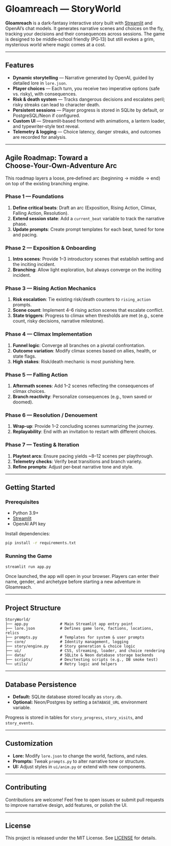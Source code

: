 # Gloamreach — StoryWorld

**Gloamreach** is a dark‑fantasy interactive story built with [Streamlit](https://streamlit.io) and OpenAI’s chat models. It generates narrative scenes and choices on the fly, tracking your decisions and their consequences across sessions. The game is designed to be middle‑school friendly (PG‑13) but still evokes a grim, mysterious world where magic comes at a cost.

---

## Features

- **Dynamic storytelling** — Narrative generated by OpenAI, guided by detailed lore in `lore.json`.
- **Player choices** — Each turn, you receive two imperative options (safe vs. risky), with consequences.
- **Risk & death system** — Tracks dangerous decisions and escalates peril; risky streaks can lead to character death.
- **Persistent sessions** — Player progress is stored in SQLite by default, or PostgreSQL/Neon if configured.
- **Custom UI** — Streamlit‑based frontend with animations, a lantern loader, and typewriter‑style text reveal.
- **Telemetry & logging** — Choice latency, danger streaks, and outcomes are recorded for analysis.

---

## Agile Roadmap: Toward a Choose‑Your‑Own‑Adventure Arc

This roadmap layers a loose, pre‑defined arc (beginning → middle → end) on top of the existing branching engine.

### Phase 1 — Foundations

1. **Define critical beats**: Draft an arc (Exposition, Rising Action, Climax, Falling Action, Resolution).
2. **Extend session state**: Add a `current_beat` variable to track the narrative phase.
3. **Update prompts**: Create prompt templates for each beat, tuned for tone and pacing.

### Phase 2 — Exposition & Onboarding

1. **Intro scenes**: Provide 1–3 introductory scenes that establish setting and the inciting incident.
2. **Branching**: Allow light exploration, but always converge on the inciting incident.

### Phase 3 — Rising Action Mechanics

1. **Risk escalation**: Tie existing risk/death counters to `rising_action` prompts.
2. **Scene count**: Implement 4–6 rising action scenes that escalate conflict.
3. **State triggers**: Progress to climax when thresholds are met (e.g., scene count, risky decisions, narrative milestone).

### Phase 4 — Climax Implementation

1. **Funnel logic**: Converge all branches on a pivotal confrontation.
2. **Outcome variation**: Modify climax scenes based on allies, health, or state flags.
3. **High stakes**: Risk/death mechanic is most punishing here.

### Phase 5 — Falling Action

1. **Aftermath scenes**: Add 1–2 scenes reflecting the consequences of climax choices.
2. **Branch reactivity**: Personalize consequences (e.g., town saved or doomed).

### Phase 6 — Resolution / Denouement

1. **Wrap‑up**: Provide 1–2 concluding scenes summarizing the journey.
2. **Replayability**: End with an invitation to restart with different choices.

### Phase 7 — Testing & Iteration

1. **Playtest arcs**: Ensure pacing yields \~8–12 scenes per playthrough.
2. **Telemetry checks**: Verify beat transitions and branch variety.
3. **Refine prompts**: Adjust per‑beat narrative tone and style.

---

## Getting Started

### Prerequisites

- Python 3.9+
- [Streamlit](https://streamlit.io/)
- OpenAI API key

Install dependencies:

```bash
pip install -r requirements.txt
```

### Running the Game

```bash
streamlit run app.py
```

Once launched, the app will open in your browser. Players can enter their name, gender, and archetype before starting a new adventure in Gloamreach.

---

## Project Structure

```
StoryWorld/
├── app.py              # Main Streamlit app entry point
├── lore.json           # Defines game lore, factions, locations, relics
├── prompts.py          # Templates for system & user prompts
├── core/               # Identity management, logging
├── story/engine.py     # Story generation & choice logic
├── ui/                 # CSS, streaming, loader, and choice rendering
├── data/               # SQLite & Neon database storage backends
├── scripts/            # Dev/testing scripts (e.g., DB smoke test)
└── utils/              # Retry logic and helpers
```

---

## Database Persistence

- **Default:** SQLite database stored locally as `story.db`.
- **Optional:** Neon/Postgres by setting a `DATABASE_URL` environment variable.

Progress is stored in tables for `story_progress`, `story_visits`, and `story_events`.

---

## Customization

- **Lore:** Modify `lore.json` to change the world, factions, and rules.
- **Prompts:** Tweak `prompts.py` to alter narrative tone or structure.
- **UI:** Adjust styles in `ui/anim.py` or extend with new components.

---

## Contributing

Contributions are welcome! Feel free to open issues or submit pull requests to improve narrative design, add features, or polish the UI.

---

## License

This project is released under the MIT License. See [LICENSE](LICENSE) for details.

